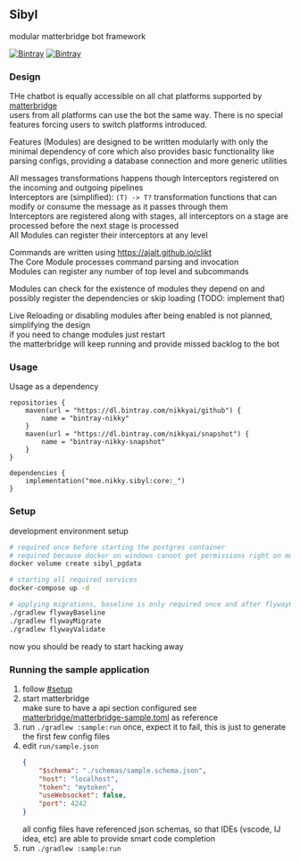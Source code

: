 ## Sibyl

modular matterbridge bot framework

[![Bintray](https://img.shields.io/bintray/v/nikkyai/github/sibyl?style=for-the-badge)](https://bintray.com/nikkyai/github/sibyl)
[![Bintray](https://img.shields.io/bintray/v/nikkyai/snapshot/sibyl?style=for-the-badge)](https://bintray.com/nikkyai/snapshot/sibyl)


### Design

THe chatbot is equally accessible on all chat platforms supported by [matterbridge](https://github.com/42wim/matterbridge)  
users from all platforms can use the bot the same way. There is no special features forcing users to switch platforms introduced.

Features (Modules) are designed to be written modularly with only the minimal dependency of core
which also provides basic functionality like parsing configs, providing a database connection and more generic utilities

All messages transformations happens though Interceptors registered on the incoming and outgoing pipelines  
Interceptors are (simplified): `(T) -> T?` transformation functions that can modify or consume the message as it passes through them  
Interceptors are registered along with stages, all interceptors on a stage are processed before the next stage is processed  
All Modules can register their interceptors at any level

Commands are written using https://ajalt.github.io/clikt  
The Core Module processes command parsing and invocation  
Modules can register any number of top level and subcommands

Modules can check for the existence of modules they depend on
and possibly register the dependencies or skip loading (TODO: implement that)

Live Reloading or disabling modules after being enabled is not planned, simplifying the design  
if you need to change modules just restart  
the matterbridge will keep running and provide missed backlog to the bot

### Usage

Usage as a dependency

```
repositories {
    maven(url = "https://dl.bintray.com/nikkyai/github") {
        name = "bintray-nikky"
    }
    maven(url = "https://dl.bintray.com/nikkyai/snapshot") {
        name = "bintray-nikky-snapshot"
    }
}

dependencies {
    implementation("moe.nikky.sibyl:core:_")
}
```

### Setup

development environment setup

```bash
# required once before starting the postgres container
# required because docker on windows cannot get permissions right on mounted folders
docker volume create sibyl_pgdata

# starting all required services
docker-compose up -d

# applying migrations, baseline is only required once and after flywayClean
./gradlew flywayBaseline
./gradlew flywayMigrate
./gradlew flywayValidate
```

now you should be ready to start hacking away

### Running the sample application

1. follow [#setup](#setup)
2. start matterbridge  
    make sure to have a api section configured
    see [matterbridge/matterbridge-sample.toml](./matterbridge/matterbridge-sample.toml) as reference
3. run `./gradlew :sample:run` once, expect it to fail, this is just to generate the first few config files
4. edit `run/sample.json`  
   ```json
   {
       "$schema": "./schemas/sample.schema.json",
       "host": "localhost",
       "token": "mytoken",
       "useWebsocket": false,
       "port": 4242
   }
   ```
   all config files have referenced json schemas,
   so that IDEs (vscode, IJ idea, etc) are able to provide smart code completion
5. run `./gradlew :sample:run`

